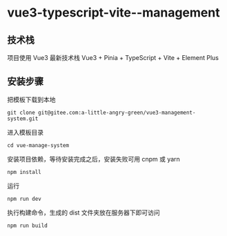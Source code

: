 # vue3-typescript-vite--management

## 技术栈

项目使用 Vue3 最新技术栈
Vue3 + Pinia + TypeScript + Vite + Element Plus

## 安装步骤

把模板下载到本地

```
git clone git@gitee.com:a-little-angry-green/vue3-management-system.git
```

进入模板目录

```
cd vue-manage-system
```

安装项目依赖，等待安装完成之后，安装失败可用 cnpm 或 yarn

```
npm install
```

运行

```
npm run dev
```

执行构建命令，生成的 dist 文件夹放在服务器下即可访问

```
npm run build
```

